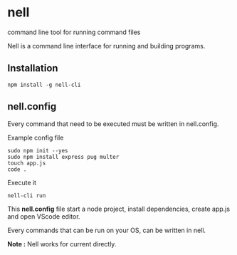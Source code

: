 # nell
 command line tool for running command files

Nell is a command line interface for running and building programs.

## Installation
```
npm install -g nell-cli
```

## nell.config
Every command that need to be executed must be written in nell.config.

Example config file
```shell
sudo npm init --yes
sudo npm install express pug multer
touch app.js 
code .
```

Execute it
```
nell-cli run
```

This **nell.config** file start a node project, install dependencies, create app.js and open VScode editor.

Every commands that can be run on your OS, can be written in nell. 

**Note :** Nell works for current directly.